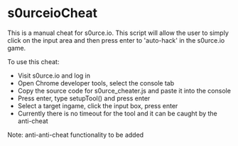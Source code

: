 # s0urceioCheat
This is a manual cheat for s0urce.io. This script will allow the user to simply click on the input area and then press enter to 'auto-hack' in the s0urce.io game.

To use this cheat:

 - Visit s0urce.io and log in
 - Open Chrome developer tools, select the console tab
 - Copy the source code for s0urce_cheater.js and paste it into the console
 - Press enter, type setupTool() and press enter
 - Select a target ingame, click the input box, press enter
 - Currently there is no timeout for the tool and it can be caught by the anti-cheat
 
 Note: anti-anti-cheat functionality to be added
 
